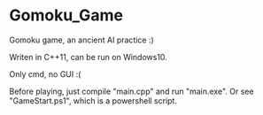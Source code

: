 # Gomoku_Game
Gomoku game, an ancient AI practice :)

Writen in C++11, can be run on Windows10.

Only cmd, no GUI :(

Before playing, just compile "main.cpp" and run "main.exe".
Or see "GameStart.ps1", which is a powershell script.
